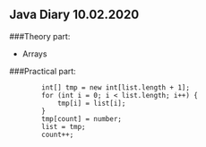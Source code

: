 ## Java Diary 10.02.2020

###Theory part:

* Arrays

###Practical part:

            int[] tmp = new int[list.length + 1];
            for (int i = 0; i < list.length; i++) {
                tmp[i] = list[i];
            }
            tmp[count] = number;
            list = tmp;
            count++;